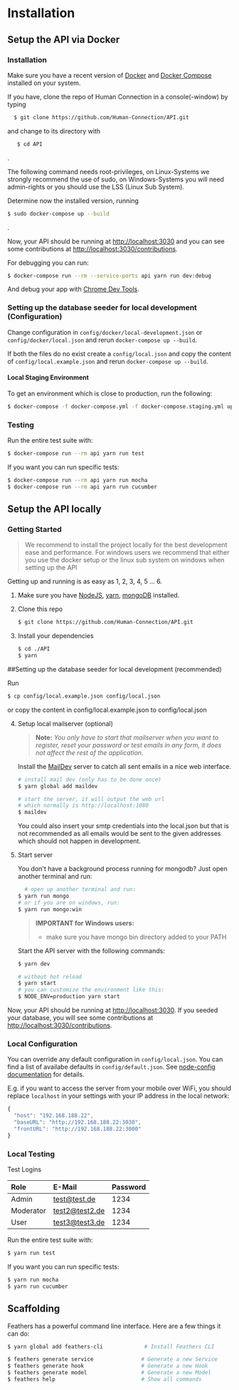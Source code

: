 # Installation

## Setup the API via Docker

### Installation

Make sure you have a recent version of [Docker](https://www.docker.com/) and [Docker Compose](https://docs.docker.com/compose/) installed on your system.


If you have, clone the repo of Human Connection in a console(-window) by typing

 ```bash
   $ git clone https://github.com/Human-Connection/API.git
   ```
and change to its directory with

```bash
   $ cd API
   ```
.

The following command needs root-privileges, on Linux-Systems we strongly recommend the use of sudo, on Windows-Systems you will need admin-rights or you should use the LSS (Linux Sub System).

Determine now the installed version, running 

```bash
$ sudo docker-compose up --build
```
.

Now, your API should be running at [http://localhost:3030](http://localhost:3030) and you can see some contributions at [http://localhost:3030/contributions](http://localhost:3030/contributions).

For debugging you can run:

```bash
$ docker-compose run --rm --service-ports api yarn run dev:debug
```

And debug your app with [Chrome Dev Tools](chrome://inspect).

### Setting up the database seeder for local development (Configuration)

Change configuration in `config/docker/local-development.json` or `config/docker/local.json` and rerun `docker-compose up --build`.

If both the files do no exist create a `config/local.json` and copy the content of `config/local.example.json` and rerun `docker-compose up --build`.

#### Local Staging Environment

To get an environment which is close to production, run the following:

```bash
$ docker-compose -f docker-compose.yml -f docker-compose.staging.yml up --build
```

### Testing

Run the entire test suite with:

```bash
$ docker-compose run --rm api yarn run test
```

If you want you can run specific tests:

```bash
$ docker-compose run --rm api yarn run mocha
$ docker-compose run --rm api yarn run cucumber
```

## Setup the API locally

### Getting Started

> We recommend to install the project locally for the best development ease and performance.
>For windows users we recommend that either you use the docker setup or the linux sub system on windows when setting up the API

Getting up and running is as easy as 1, 2, 3, 4, 5 ... 6.

1. Make sure you have [NodeJS](https://nodejs.org/), [yarn](https://yarnpkg.com), [mongoDB](https://www.mongodb.com/download-center#community) installed.
2. Clone this repo

   ```bash
   $ git clone https://github.com/Human-Connection/API.git
   ```

3. Install your dependencies

   ```bash
   $ cd ./API
   $ yarn
   ```

##Setting up the database seeder for local development \(recommended\)

   Run

   ```bash
   $ cp config/local.example.json config/local.json
   ```

  or copy the content in config/local.example.json to config/local.json

4. Setup local mailserver \(optional\)

   > **Note:** _You only have to start that mailserver when you want to register, reset your password or test emails in any form, it does not affect the rest of the application._

   Install the [MailDev](https://github.com/djfarrelly/MailDev) server to catch all sent emails in a nice web interface.

   ```bash
   # install mail dev (only has to be done once)
   $ yarn global add maildev

   # start the server, it will output the web url
   # which normally is http://localhost:1080
   $ maildev
   ```

   You could also insert your smtp credentials into the local.json but that is not recommended as all emails would be sent to the given addresses which should not happen in development.

6. Start server

   You don't have a background process running for mongodb? Just open another terminal and run:

   ```bash
     # open up another terminal and run:
   $ yarn run mongo
   # or if you are on windows, run:
   $ yarn run mongo:win
   ```

   > **IMPORTANT for Windows users:**
   >
   > * make sure you have mongo bin directory added to your PATH

   Start the API server with the following commands:

   ```bash
   $ yarn dev

   # without hot reload
   $ yarn start
   # you can customize the environment like this:
   $ NODE_ENV=production yarn start
   ```

Now, your API should be running at [http://localhost:3030](http://localhost:3030). If you seeded your database, you will see some contributions at [http://localhost:3030/contributions](http://localhost:3030/contributions).

### Local Configuration

You can override any default configuration in `config/local.json`. You can find a list of availabe defaults in `config/default.json`. See [node-config documentation](https://github.com/lorenwest/node-config/wiki/Configuration-Files) for details.

E.g. if you want to access the server from your mobile over WiFi, you should replace `localhost` in your settings with your IP address in the local network:

```javascript
{
  "host": "192.168.188.22",
  "baseURL": "http://192.168.188.22:3030",
  "frontURL": "http://192.168.188.22:3000"
}
```

### Local Testing

Test Logins

| Role | E-Mail | Password |
| :--- | :--- | :--- |
| Admin | test@test.de | 1234 |
| Moderator | test2@test2.de | 1234 |
| User | test3@test3.de | 1234 |

Run the entire test suite with:

```bash
$ yarn run test
```

If you want you can run specific tests:

```bash
$ yarn run mocha
$ yarn run cucumber
```

## Scaffolding

Feathers has a powerful command line interface. Here are a few things it can do:

```bash
$ yarn global add feathers-cli             # Install Feathers CLI

$ feathers generate service               # Generate a new Service
$ feathers generate hook                  # Generate a new Hook
$ feathers generate model                 # Generate a new Model
$ feathers help                           # Show all commands
```

